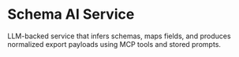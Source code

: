 # Schema AI Service

LLM-backed service that infers schemas, maps fields, and produces normalized export payloads using MCP tools and stored prompts.
